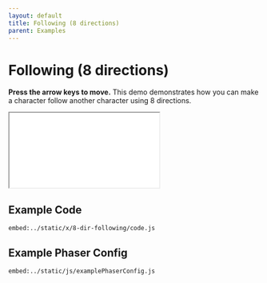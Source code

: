 ```yaml
---
layout: default
title: Following (8 directions)
parent: Examples
---
```


# Following (8 directions)

**Press the arrow keys to move.** This demo demonstrates how you can make a character follow another character using 8 directions.

<iframe src="/x/8-dir-following"></iframe>

## Example Code

`embed:../static/x/8-dir-following/code.js`

## Example Phaser Config

`embed:../static/js/examplePhaserConfig.js`
